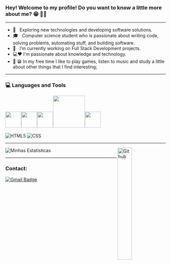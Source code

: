 ### Hey! Welcome to my profile! Do you want to know a little more about me? 😁 👨‍💻 
***
-  🤔 &nbsp; Exploring new technologies and developing software solutions.
-  🎓 &nbsp; Computer science student who is passionate about writing code, solving problems, automating stuff, and building software.
-  💼 &nbsp; I’m currently working on Full Stack Development projects.
-  💻❤️ I'm passionate about knowledge and technology.
- 👦 😁  In my free time I like to play games, listen to music and study a little about other things that I find interesting;
***
### 💻 Languages and Tools
<img src="https://i.giphy.com/media/LMt9638dO8dftAjtco/200.webp"   width="50"><img src="https://media3.giphy.com/media/ln7z2eWriiQAllfVcn/200w.webp" width="50"><img src="https://i.giphy.com/media/IdyAQJVN2kVPNUrojM/200.webp" width="50"><img src="https://media.giphy.com/media/kH1DBkPNyZPOk0BxrM/giphy.gif" width="100"><img src="https://media3.giphy.com/media/kdFc8fubgS31b8DsVu/giphy.webp" width="50"><br><br>
![HTML5](https://img.shields.io/badge/-HTML5-333333?style=flat&logo=HTML5) ![CSS](https://img.shields.io/badge/-CSS-333333?style=flat&logo=CSS3&logoColor=1572B6)
***
![Minhas Estatísticas](https://github-readme-stats.vercel.app/api?username=Joallyson-Pereira&show_icons=true&theme=radical)
<img width="30%" align="right" alt="Github" src="https://user-images.githubusercontent.com/48678280/88862734-4903af80-d201-11ea-968b-9c939d88a37c.gif" />
***
### Contact:

[![Gmail Badge](https://img.shields.io/badge/-joallyson.benicio@ccc.ufcg.edu.br-c14438?style=flat-square&logo=Gmail&logoColor=white&link=mailto:joallyson.benicio@ccc.ufcg.edu.br)](mailto:joallyson.benicio@ccc.ufcg.edu.br)
